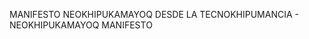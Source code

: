 MANIFESTO NEOKHIPUKAMAYOQ DESDE LA TECNOKHIPUMANCIA - NEOKHIPUKAMAYOQ MANIFESTO

<!---
khipumantes/khipumantes is a ✨ special ✨ repository because its `README.md` (this file) appears on your GitHub profile.
You can click the Preview link to take a look at your changes.
--->
